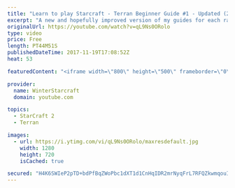 ```yaml
---
title: "Learn to play Starcraft - Terran Beginner Guide #1 - Updated (2017 LOTV)"
excerpt: "A new and hopefully improved version of my guides for each race where I go over as many basics as possible while doing it live :)  I strongly believe that a super structured guide style is not very helpful compared to watching/playing the game actively.  Feedback is greatly appreciated. -- Watch live"
originalUrl: https://youtube.com/watch?v=qL9Ns0ORolo
type: video
price: Free
length: PT44M51S
publishedDateTime: 2017-11-19T17:08:52Z
heat: 53

featuredContent: "<iframe width=\"800\" height=\"500\" frameborder=\"0\" src=\"https://www.youtube.com/embed/qL9Ns0ORolo\" allow=\"accelerometer; autoplay; encrypted-media; gyroscope; picture-in-picture\" allowfullscreen></iframe>"

provider:
  name: WinterStarcraft
  domain: youtube.com

topics:
  - StarCraft 2
  - Terran

images:
  - url: https://i.ytimg.com/vi/qL9Ns0ORolo/maxresdefault.jpg
    width: 1280
    height: 720
    isCached: true

secured: "H4K6SWIeP2pTD+bdPfBqZWoPbc1dXT1d1CnHqIDR2mrNyqFrL7RFQZkwmqouIqxqTYKALd9KHfAFlOm6CA4tPZGN6KO0c4ocfgh9yPKj+2+2UEL241aTdKIGFB3qucwXQWFVygUo0f7i/qisjKBk1d8u9uVWOnPr+EVy4Wau7LEAaCR2KB8ji+LWGsOatqvqO3nLeIJeMuSqY0MixoRy6Q7fKHLeEeLH7O3BDYGklxqpQm5LeqqRjnAFVgv93091Z6pY2avgUHTUxWTCM6GqASSKl4gGPWSb5o6oqx/24WaNIkB93LIpfRUrJEyO7rIk0bRqnLNv4pcFG0vNvB92ivtHdQo409KaXv9qPA3aRIWv21GbE+W9WaM07Eht4iFw8fvM37Z77QXl9kH7mhMf14JaESfspWGu7OhqtDbx07y5NgWO34EdSWd+vHXc87oz;psN4P9M9+a7BXZ3tHo7uJQ=="
---
```


